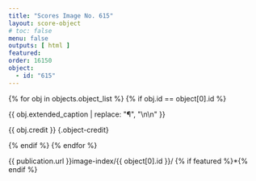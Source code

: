 ```yaml
---
title: "Scores Image No. 615"
layout: score-object
# toc: false
menu: false
outputs: [ html ]
featured: 
order: 16150
object:
  - id: "615"
---
```


{% for obj in objects.object_list %}
{% if obj.id == object[0].id %}

{{ obj.extended_caption | replace: "¶", "\n\n" }}

{{ obj.credit }} {.object-credit}

{% endif %}
{% endfor %}

<div class="object-credit object-url is-print-only">

{{ publication.url }}image-index/{{ object[0].id }}/ {% if featured %}*{% endif %}

</div>

